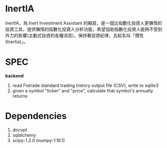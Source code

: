 # InertIA

InertIA，為 Inert Investment Assistant 的縮寫，是一個比指數化投資人更懶惰的投資工具，提供懶惰的指數化投資人分析功能，希望協助指數化投資人能夠不受到外力的影響(主動式投資的各種消息)，保持著投資紀律，去起名叫「慣性 (Inertia)」。

# SPEC
**backend**

1. read Fistrade standard trading history output file (CSV), write to sqlite3
2. given a symbol "ticker" and "price", calculate that symbol's annually returns

# Dependencies
1. docopt
2. sqlalchemy
3. scipy-1.2.0 (numpy-1.16.1)

